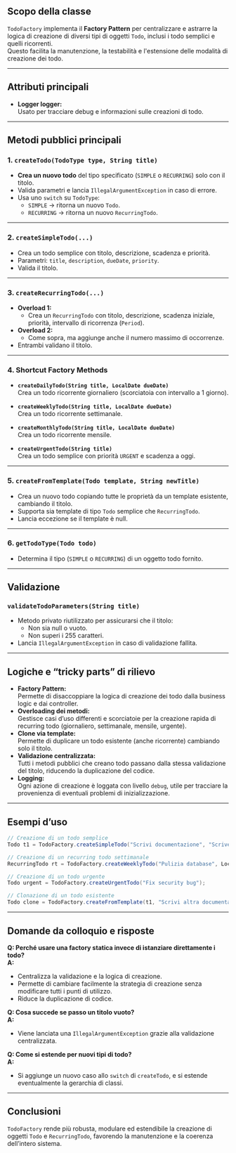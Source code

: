 ## Scopo della classe

`TodoFactory` implementa il **Factory Pattern** per centralizzare e astrarre la logica di creazione di diversi tipi di oggetti `Todo`, inclusi i todo semplici e quelli ricorrenti.  
Questo facilita la manutenzione, la testabilità e l'estensione delle modalità di creazione dei todo.

---

## Attributi principali

- **Logger logger:**  
  Usato per tracciare debug e informazioni sulle creazioni di todo.

---

## Metodi pubblici principali

### 1. `createTodo(TodoType type, String title)`
- **Crea un nuovo todo** del tipo specificato (`SIMPLE` o `RECURRING`) solo con il titolo.
- Valida parametri e lancia `IllegalArgumentException` in caso di errore.
- Usa uno `switch` su `TodoType`:
  - `SIMPLE` → ritorna un nuovo `Todo`.
  - `RECURRING` → ritorna un nuovo `RecurringTodo`.

---

### 2. `createSimpleTodo(...)`
- Crea un todo semplice con titolo, descrizione, scadenza e priorità.
- Parametri: `title`, `description`, `dueDate`, `priority`.
- Valida il titolo.

---

### 3. `createRecurringTodo(...)`
- **Overload 1:**  
  - Crea un `RecurringTodo` con titolo, descrizione, scadenza iniziale, priorità, intervallo di ricorrenza (`Period`).
- **Overload 2:**  
  - Come sopra, ma aggiunge anche il numero massimo di occorrenze.
- Entrambi validano il titolo.

---

### 4. Shortcut Factory Methods

- **`createDailyTodo(String title, LocalDate dueDate)`**  
  Crea un todo ricorrente giornaliero (scorciatoia con intervallo a 1 giorno).

- **`createWeeklyTodo(String title, LocalDate dueDate)`**  
  Crea un todo ricorrente settimanale.

- **`createMonthlyTodo(String title, LocalDate dueDate)`**  
  Crea un todo ricorrente mensile.

- **`createUrgentTodo(String title)`**  
  Crea un todo semplice con priorità `URGENT` e scadenza a oggi.

---

### 5. `createFromTemplate(Todo template, String newTitle)`
- Crea un nuovo todo copiando tutte le proprietà da un template esistente, cambiando il titolo.
- Supporta sia template di tipo `Todo` semplice che `RecurringTodo`.
- Lancia eccezione se il template è null.

---

### 6. `getTodoType(Todo todo)`
- Determina il tipo (`SIMPLE` o `RECURRING`) di un oggetto todo fornito.

---

## Validazione

### `validateTodoParameters(String title)`
- Metodo privato riutilizzato per assicurarsi che il titolo:
  - Non sia null o vuoto.
  - Non superi i 255 caratteri.
- Lancia `IllegalArgumentException` in caso di validazione fallita.

---

## Logiche e “tricky parts” di rilievo

- **Factory Pattern:**  
  Permette di disaccoppiare la logica di creazione dei todo dalla business logic e dai controller.
- **Overloading dei metodi:**  
  Gestisce casi d’uso differenti e scorciatoie per la creazione rapida di recurring todo (giornaliero, settimanale, mensile, urgente).
- **Clone via template:**  
  Permette di duplicare un todo esistente (anche ricorrente) cambiando solo il titolo.
- **Validazione centralizzata:**  
  Tutti i metodi pubblici che creano todo passano dalla stessa validazione del titolo, riducendo la duplicazione del codice.
- **Logging:**  
  Ogni azione di creazione è loggata con livello `debug`, utile per tracciare la provenienza di eventuali problemi di inizializzazione.

---

## Esempi d’uso

```java
// Creazione di un todo semplice
Todo t1 = TodoFactory.createSimpleTodo("Scrivi documentazione", "Scrivere i dettagli...", LocalDate.now().plusDays(3), Priority.HIGH);

// Creazione di un recurring todo settimanale
RecurringTodo rt = TodoFactory.createWeeklyTodo("Pulizia database", LocalDate.now().plusDays(1));

// Creazione di un todo urgente
Todo urgent = TodoFactory.createUrgentTodo("Fix security bug");

// Clonazione di un todo esistente
Todo clone = TodoFactory.createFromTemplate(t1, "Scrivi altra documentazione");
```

---

## Domande da colloquio e risposte

**Q: Perché usare una factory statica invece di istanziare direttamente i todo?**  
**A:**  
- Centralizza la validazione e la logica di creazione.
- Permette di cambiare facilmente la strategia di creazione senza modificare tutti i punti di utilizzo.
- Riduce la duplicazione di codice.

**Q: Cosa succede se passo un titolo vuoto?**  
**A:**  
- Viene lanciata una `IllegalArgumentException` grazie alla validazione centralizzata.

**Q: Come si estende per nuovi tipi di todo?**  
**A:**  
- Si aggiunge un nuovo caso allo `switch` di `createTodo`, e si estende eventualmente la gerarchia di classi.

---

## Conclusioni

`TodoFactory` rende più robusta, modulare ed estendibile la creazione di oggetti `Todo` e `RecurringTodo`, favorendo la manutenzione e la coerenza dell’intero sistema.
